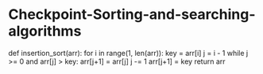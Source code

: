 # Checkpoint-Sorting-and-searching-algorithms
<!-- In this implementation, the for loop iterates over the array from the second element to the last element. For each iteration, the current element is set as the key variable and the index j is set to the previous index (i-1).

The while loop then iterates over the sorted sublist from right to left, comparing each element to the key and shifting the elements one position to the right until it finds the correct position to insert the key. The j counter is decremented at each iteration of the while loop until the correct position is found.

Finally, the algorithm inserts the key in its correct position by assigning it to arr[j+1], which is the position just after the last element that was shifted to the right. -->


def insertion_sort(arr):
    for i in range(1, len(arr)):
        key = arr[i]
        j = i - 1
        while j >= 0 and arr[j] > key:
            arr[j+1] = arr[j]
            j -= 1
        arr[j+1] = key
    return arr

